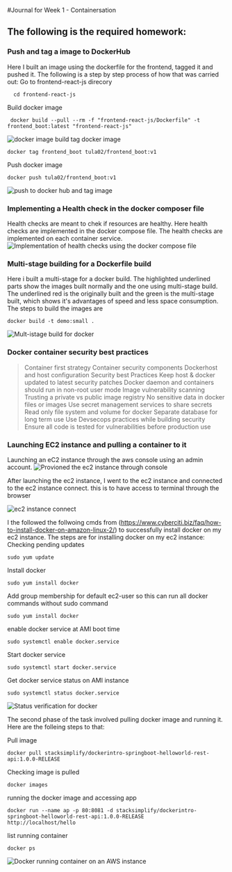 #Journal for Week 1 - Containersation
## The following is the required homework:
 
 ### Push and tag a image to DockerHub

Here I built an image using the dockerfile for the frontend, tagged it and pushed it. The following is a step by step process of how that was carried out:
Go to frontend-react-js direcory
```
  cd frontend-react-js
```
Build docker image
```
 docker build --pull --rm -f "frontend-react-js/Dockerfile" -t frontend_boot:latest "frontend-react-js"
 ```
 ![docker image build](images/image_created.png)
tag docker image
 ```
 docker tag frontend_boot tula02/frontend_boot:v1
 ```

Push docker image
```
docker push tula02/frontend_boot:v1
```
![push to docker hub and tag image ](images/image_detail.png)

### Implementing a Health check in the docker composer file
Health checks are meant to chek if resources are healthy. Here health checks are implemented in the docker compose file.
The health checks are implemented on each container service.
![Implementation of health checks using the docker compose file ](images/Health_check.png)

### Multi-stage building for a Dockerfile build

Here i built a multi-stage for a docker build. The highlighted underlined parts show the images built normally and the one using multi-stage build. The underlined red is the originally built and the green is the multi-stage built, which shows it's advantages of speed and less space consumption. The steps to build the images are 
```
docker build -t demo:small .
```
![Mult-istage build for docker ](images/multistage_docker.png)

### Docker container security best practices

  > Container first strategy
  > Container security components
  > Dockerhost and host configuration
  > Security best Practices
  > Keep host & docker updated to latest security patches
  > Docker daemon and containers should run in non-root user mode
  > Image vulnerability scanning
  > Trusting a private vs public image registry
  > No sensitive data in docker files or images
  > Use secret management services to share secrets
  > Read only file system and volume for docker
  > Separate database for long term use
  > Use Devsecops practices while building security
  > Ensure all code is tested for vulnerabilities before production use

### Launching EC2 instance and pulling a container to it

Launching an eC2 instance  through the aws console using an admin account. 
![Provioned the ec2 instance through console ](images/multistage_docker.png)

After launching the ec2 instance, I went to the ec2 instance and connected to the ec2 instance connect. this is to have access to terminal through the browser

![ec2 instance connect ](images/dockerinstance.png)

I the followed the follwoing cmds from  (https://www.cyberciti.biz/faq/how-to-install-docker-on-amazon-linux-2/) to successfully install docker on my ec2 instance.
The steps are for installing docker on my ec2 instance:
Checking pending updates
```
sudo yum update
```
Install docker
 ```
sudo yum install docker
```
Add group membership for default ec2-user so this can run all docker commands without sudo command
 ```
sudo yum install docker
```
enable docker service at AMI boot time
````
sudo systemctl enable docker.service

````

Start docker service

````
sudo systemctl start docker.service

````

Get docker service status on AMI instance

````
sudo systemctl status docker.service

````
![Status verification for docker ](images/verification.png)

The second phase of the task involved pulling docker image and running it. Here are the folleing steps to that:

Pull image 

````
docker pull stacksimplify/dockerintro-springboot-helloworld-rest-api:1.0.0-RELEASE

````
Checking image is pulled
````
docker images
````
running the docker image and accessing app
````
docker run --name ap -p 80:8081 -d stacksimplify/dockerintro-springboot-helloworld-rest-api:1.0.0-RELEASE
http://localhost/hello
````
list running container
````
docker ps
````

![Docker running container on an AWS instance ](images/image.png)